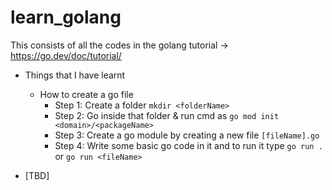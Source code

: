 # learn_golang

This consists of all the codes in the golang tutorial -> <https://go.dev/doc/tutorial/>


* Things that I have learnt
  * How to create a go file
    * Step 1: Create a folder `mkdir <folderName>`
    * Step 2: Go inside that folder & run cmd as `go mod init <domain>/<packageName>`
    * Step 3: Create a go module by creating a new file `[fileName].go`
    * Step 4: Write some basic go code in it and to run it type `go run .` or `go run <fileName>`

* [TBD]
